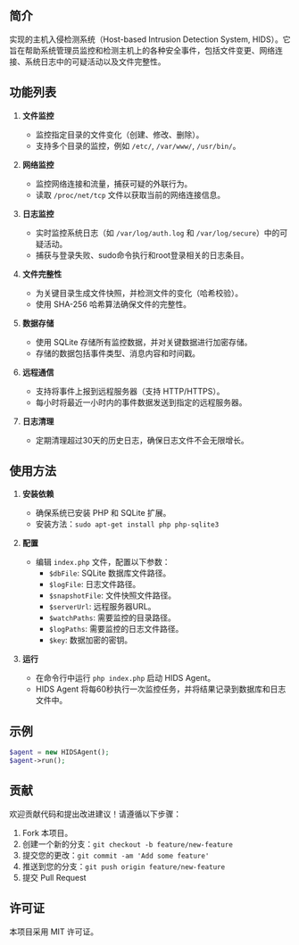 ## 简介
实现的主机入侵检测系统（Host-based Intrusion Detection System, HIDS）。它旨在帮助系统管理员监控和检测主机上的各种安全事件，包括文件变更、网络连接、系统日志中的可疑活动以及文件完整性。

## 功能列表
1. **文件监控**
    - 监控指定目录的文件变化（创建、修改、删除）。
    - 支持多个目录的监控，例如 `/etc/`, `/var/www/`, `/usr/bin/`。

2. **网络监控**
    - 监控网络连接和流量，捕获可疑的外联行为。
    - 读取 `/proc/net/tcp` 文件以获取当前的网络连接信息。

3. **日志监控**
    - 实时监控系统日志（如 `/var/log/auth.log` 和 `/var/log/secure`）中的可疑活动。
    - 捕获与登录失败、sudo命令执行和root登录相关的日志条目。

4. **文件完整性**
    - 为关键目录生成文件快照，并检测文件的变化（哈希校验）。
    - 使用 SHA-256 哈希算法确保文件的完整性。

5. **数据存储**
    - 使用 SQLite 存储所有监控数据，并对关键数据进行加密存储。
    - 存储的数据包括事件类型、消息内容和时间戳。

6. **远程通信**
    - 支持将事件上报到远程服务器（支持 HTTP/HTTPS）。
    - 每小时将最近一小时内的事件数据发送到指定的远程服务器。

7. **日志清理**
    - 定期清理超过30天的历史日志，确保日志文件不会无限增长。

## 使用方法
1. **安装依赖**
    - 确保系统已安装 PHP 和 SQLite 扩展。
    - 安装方法：`sudo apt-get install php php-sqlite3`

2. **配置**
    - 编辑 `index.php` 文件，配置以下参数：
        - `$dbFile`: SQLite 数据库文件路径。
        - `$logFile`: 日志文件路径。
        - `$snapshotFile`: 文件快照文件路径。
        - `$serverUrl`: 远程服务器URL。
        - `$watchPaths`: 需要监控的目录路径。
        - `$logPaths`: 需要监控的日志文件路径。
        - `$key`: 数据加密的密钥。

3. **运行**
    - 在命令行中运行 `php index.php` 启动 HIDS Agent。
    - HIDS Agent 将每60秒执行一次监控任务，并将结果记录到数据库和日志文件中。

## 示例
```php
$agent = new HIDSAgent();
$agent->run();
```


## 贡献
欢迎贡献代码和提出改进建议！请遵循以下步骤：
1. Fork 本项目。
2. 创建一个新的分支：`git checkout -b feature/new-feature`
3. 提交您的更改：`git commit -am 'Add some feature'`
4. 推送到您的分支：`git push origin feature/new-feature`
5. 提交 Pull Request

## 许可证
本项目采用 MIT 许可证。
